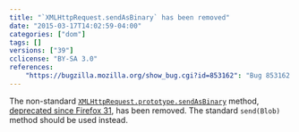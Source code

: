 ```yaml
---
title: "`XMLHttpRequest.sendAsBinary` has been removed"
date: "2015-03-17T14:02:59-04:00"
categories: ["dom"]
tags: []
versions: ["39"]
cclicense: "BY-SA 3.0"
references:
    "https://bugzilla.mozilla.org/show_bug.cgi?id=853162": "Bug 853162 - Remove XMLHttpRequest sendAsBinary"
---
```

The non-standard [`XMLHttpRequest.prototype.sendAsBinary`](https://developer.mozilla.org/en-US/docs/Web/API/XMLHttpRequest#sendAsBinary) method, [deprecated since Firefox 31](https://www.fxsitecompat.com/en-US/docs/2014/xmlhttprequest-sendasbinary-has-been-deprecated/), has been removed. The standard `send(Blob)` method should be used instead.
